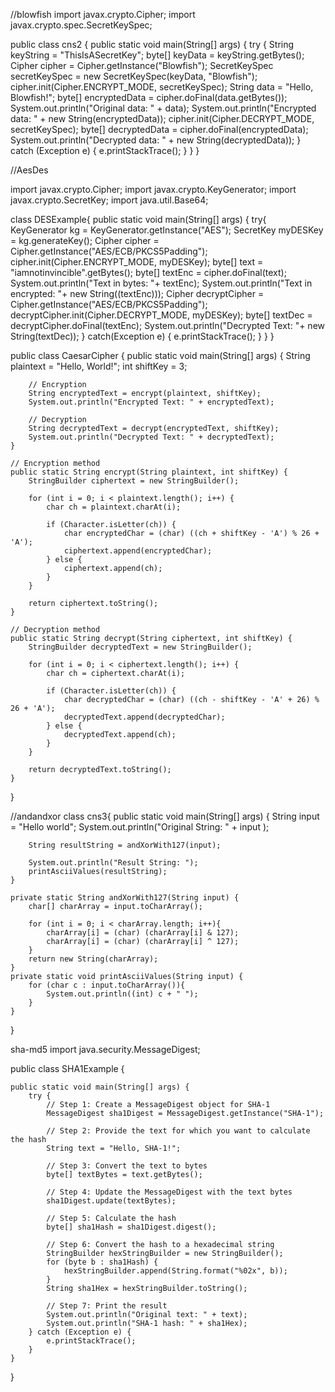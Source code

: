 //blowfish
import javax.crypto.Cipher;
import javax.crypto.spec.SecretKeySpec;

public class cns2 {
    public static void main(String[] args) {
            try {
                String keyString = "ThisIsASecretKey";
                byte[] keyData = keyString.getBytes();
                Cipher cipher = Cipher.getInstance("Blowfish");
                SecretKeySpec secretKeySpec = new SecretKeySpec(keyData, "Blowfish");
                cipher.init(Cipher.ENCRYPT_MODE, secretKeySpec);
                String data = "Hello, Blowfish!";
                byte[] encryptedData = cipher.doFinal(data.getBytes());
                System.out.println("Original data: " + data);
                System.out.println("Encrypted data: " + new String(encryptedData));
                cipher.init(Cipher.DECRYPT_MODE, secretKeySpec);
                byte[] decryptedData = cipher.doFinal(encryptedData);
                System.out.println("Decrypted data: " + new String(decryptedData));
            } catch (Exception e) {
                e.printStackTrace();
            }
        }
    }

//AesDes

import javax.crypto.Cipher;
import javax.crypto.KeyGenerator;
import javax.crypto.SecretKey;
import java.util.Base64;


class DESExample{
    public static void main(String[] args) {
        try{
            KeyGenerator kg = KeyGenerator.getInstance("AES");
            SecretKey myDESKey = kg.generateKey();
            Cipher cipher =     Cipher.getInstance("AES/ECB/PKCS5Padding");
            cipher.init(Cipher.ENCRYPT_MODE, myDESKey);
            byte[] text = "iamnotinvincible".getBytes();
            byte[] textEnc = cipher.doFinal(text);
            System.out.println("Text in bytes: "+ textEnc);
            System.out.println("Text in encrypted: "+ new String((textEnc)));
            Cipher decryptCipher = Cipher.getInstance("AES/ECB/PKCS5Padding");
            decryptCipher.init(Cipher.DECRYPT_MODE, myDESKey);
            byte[] textDec = decryptCipher.doFinal(textEnc);
            System.out.println("Decrypted Text: "+ new String(textDec));
    }
        catch(Exception e) {
            e.printStackTrace();
        }
    }
}

public class CaesarCipher {
    public static void main(String[] args) {
        String plaintext = "Hello, World!";
        int shiftKey = 3;

        // Encryption
        String encryptedText = encrypt(plaintext, shiftKey);
        System.out.println("Encrypted Text: " + encryptedText);

        // Decryption
        String decryptedText = decrypt(encryptedText, shiftKey);
        System.out.println("Decrypted Text: " + decryptedText);
    }

    // Encryption method
    public static String encrypt(String plaintext, int shiftKey) {
        StringBuilder ciphertext = new StringBuilder();

        for (int i = 0; i < plaintext.length(); i++) {
            char ch = plaintext.charAt(i);

            if (Character.isLetter(ch)) {
                char encryptedChar = (char) ((ch + shiftKey - 'A') % 26 + 'A');
                ciphertext.append(encryptedChar);
            } else {
                ciphertext.append(ch);
            }
        }

        return ciphertext.toString();
    }

    // Decryption method
    public static String decrypt(String ciphertext, int shiftKey) {
        StringBuilder decryptedText = new StringBuilder();

        for (int i = 0; i < ciphertext.length(); i++) {
            char ch = ciphertext.charAt(i);

            if (Character.isLetter(ch)) {
                char decryptedChar = (char) ((ch - shiftKey - 'A' + 26) % 26 + 'A');
                decryptedText.append(decryptedChar);
            } else {
                decryptedText.append(ch);
            }
        }

        return decryptedText.toString();
    }
}



//andandxor
class cns3{
    public static void main(String[] args) {
        String input = "Hello world";
        System.out.println("Original String: " + input );

        String resultString = andXorWith127(input);

        System.out.println("Result String: ");
        printAsciiValues(resultString);
    }

    private static String andXorWith127(String input) {
        char[] charArray = input.toCharArray();

        for (int i = 0; i < charArray.length; i++){
            charArray[i] = (char) (charArray[i] & 127);
            charArray[i] = (char) (charArray[i] ^ 127);
        }
        return new String(charArray);
    }
    private static void printAsciiValues(String input) {
        for (char c : input.toCharArray()){
            System.out.println((int) c + " ");
        }
    }
}


sha-md5
import java.security.MessageDigest;

public class SHA1Example {

    public static void main(String[] args) {
        try {
            // Step 1: Create a MessageDigest object for SHA-1
            MessageDigest sha1Digest = MessageDigest.getInstance("SHA-1");

            // Step 2: Provide the text for which you want to calculate the hash
            String text = "Hello, SHA-1!";

            // Step 3: Convert the text to bytes
            byte[] textBytes = text.getBytes();

            // Step 4: Update the MessageDigest with the text bytes
            sha1Digest.update(textBytes);

            // Step 5: Calculate the hash
            byte[] sha1Hash = sha1Digest.digest();

            // Step 6: Convert the hash to a hexadecimal string
            StringBuilder hexStringBuilder = new StringBuilder();
            for (byte b : sha1Hash) {
                hexStringBuilder.append(String.format("%02x", b));
            }
            String sha1Hex = hexStringBuilder.toString();

            // Step 7: Print the result
            System.out.println("Original text: " + text);
            System.out.println("SHA-1 hash: " + sha1Hex);
        } catch (Exception e) {
            e.printStackTrace();
        }
    }
}




